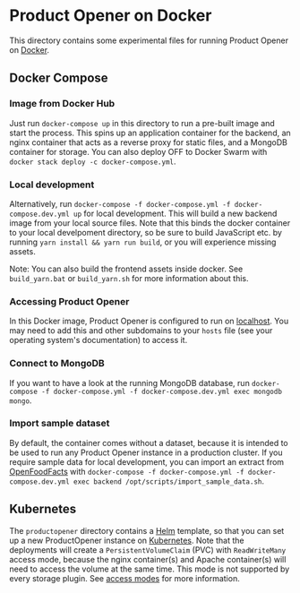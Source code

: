 # Product Opener on Docker

This directory contains some experimental files for running Product Opener on [Docker](https://docker.com).

## Docker Compose

### Image from Docker Hub

Just run `docker-compose up` in this directory to run a pre-built image and start the process. This spins up an application container for the backend, an nginx container that acts as a reverse proxy for static files, and a MongoDB container for storage. You can also deploy OFF to Docker Swarm with `docker stack deploy -c docker-compose.yml`.

### Local development

Alternatively, run `docker-compose -f docker-compose.yml -f docker-compose.dev.yml up` for local development. This will build a new backend image from your local source files. Note that this binds the docker container to your local develpoment directory, so be sure to build JavaScript etc. by running `yarn install && yarn run build`, or you will experience missing assets.

Note: You can also build the frontend assets inside docker. See `build_yarn.bat` or `build_yarn.sh` for more information about this.

### Accessing Product Opener

In this Docker image, Product Opener is configured to run on [localhost](http://world.productopener.localhost/). You may need to add this and other subdomains to your `hosts` file (see your operating system's documentation) to access it.

### Connect to MongoDB

If you want to have a look at the running MongoDB database, run `docker-compose -f docker-compose.yml -f docker-compose.dev.yml exec mongodb mongo`.

### Import sample dataset

By default, the container comes without a dataset, because it is intended to be used to run any Product Opener instance in a production cluster. If you require sample data for local development, you can import an extract from [OpenFoodFacts](https://world.openfoodfacts.org) with `docker-compose -f docker-compose.yml -f docker-compose.dev.yml exec backend /opt/scripts/import_sample_data.sh`.

## Kubernetes

The `productopener` directory contains a <a href="https://helm.sh">Helm</a> template, so that you can set up a new ProductOpener instance on <a href="https://kubernetes.io">Kubernetes</a>. Note that the deployments will create a `PersistentVolumeClaim` (PVC) with `ReadWriteMany` access mode, because the nginx container(s) and Apache container(s) will need to access the volume at the same time. This mode is not supported by every storage plugin. See [access modes](https://kubernetes.io/docs/concepts/storage/persistent-volumes/#access-modes) for more information.

